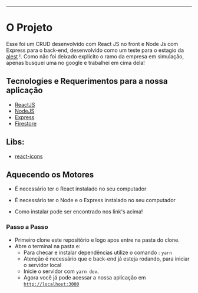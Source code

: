 
---

# O Projeto
Esse foi um CRUD desenvolvido com React JS no front e Node Js com Express para o back-end, desenvolvido como um teste para o estagio da [alest](https://alest.com.br/) !. Como não foi deixado explicito o ramo da empresa em simulação, apenas busquei uma no google e trabalhei em cima dela!

## Tecnologies e Requerimentos para a nossa aplicação

- [ReactJS](https://reactjs.org/)
- [NodeJS](https://nodejs.org/en/)
- [Express](https://expressjs.com/)
- [Firestore](https://firebase.google.com/?hl=pt-br)

## Libs:
  - [react-icons](https://react-icons.github.io/react-icons/)

## Aquecendo os Motores

- É necessário ter o React instalado no seu computador
- É necessário ter o Node e o Express instalado no seu computador

- Como instalar pode ser encontrado nos link's acima!

### Passo a Passo
- Primeiro clone este repositório e logo apos entre na pasta do clone. 
- Abre o terminal na pasta e:
  - Para checar e instalar dependências utilize o comando : `yarn`
  - Atenção é necessário que o back-end já esteja rodando, para iniciar o servidor local 
  - Inicie o servidor com `yarn dev`.
  - Agora você já pode acessar a nossa aplicação em [`http://localhost:3000`](http://localhost:3000)


